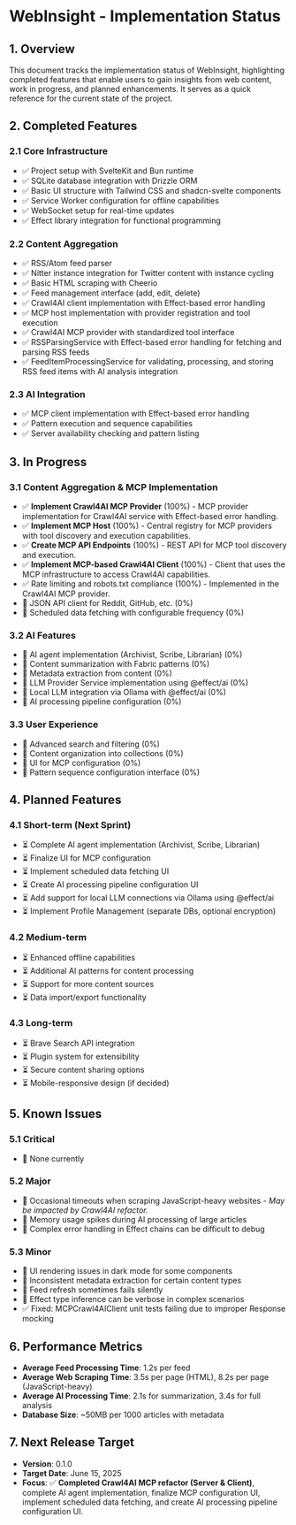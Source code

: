 # WebInsight - Implementation Status

## 1. Overview

This document tracks the implementation status of WebInsight, highlighting completed features that enable users to gain insights from web content, work in progress, and planned enhancements. It serves as a quick reference for the current state of the project.

## 2. Completed Features

### 2.1 Core Infrastructure

- ✅ Project setup with SvelteKit and Bun runtime
- ✅ SQLite database integration with Drizzle ORM
- ✅ Basic UI structure with Tailwind CSS and shadcn-svelte components
- ✅ Service Worker configuration for offline capabilities
- ✅ WebSocket setup for real-time updates
- ✅ Effect library integration for functional programming

### 2.2 Content Aggregation

- ✅ RSS/Atom feed parser
- ✅ Nitter instance integration for Twitter content with instance cycling
- ✅ Basic HTML scraping with Cheerio
- ✅ Feed management interface (add, edit, delete)
- ✅ Crawl4AI client implementation with Effect-based error handling
- ✅ MCP host implementation with provider registration and tool execution
- ✅ Crawl4AI MCP provider with standardized tool interface
- ✅ RSSParsingService with Effect-based error handling for fetching and parsing RSS feeds
- ✅ FeedItemProcessingService for validating, processing, and storing RSS feed items with AI analysis integration

### 2.3 AI Integration

- ✅ MCP client implementation with Effect-based error handling
- ✅ Pattern execution and sequence capabilities
- ✅ Server availability checking and pattern listing

## 3. In Progress

### 3.1 Content Aggregation & MCP Implementation

- ✅ **Implement Crawl4AI MCP Provider** (100%) - MCP provider implementation for Crawl4AI service with Effect-based error handling.
- ✅ **Implement MCP Host** (100%) - Central registry for MCP providers with tool discovery and execution capabilities.
- ✅ **Create MCP API Endpoints** (100%) - REST API for MCP tool discovery and execution.
- ✅ **Implement MCP-based Crawl4AI Client** (100%) - Client that uses the MCP infrastructure to access Crawl4AI capabilities.
- ✅ Rate limiting and robots.txt compliance (100%) - Implemented in the Crawl4AI MCP provider.
- 🔄 JSON API client for Reddit, GitHub, etc. (0%)
- 🔄 Scheduled data fetching with configurable frequency (0%)

### 3.2 AI Features

- 🔄 AI agent implementation (Archivist, Scribe, Librarian) (0%)
- 🔄 Content summarization with Fabric patterns (0%)
- 🔄 Metadata extraction from content (0%)
- 🔄 LLM Provider Service implementation using @effect/ai (0%)
- 🔄 Local LLM integration via Ollama with @effect/ai (0%)
- 🔄 AI processing pipeline configuration (0%)

### 3.3 User Experience

- 🔄 Advanced search and filtering (0%)
- 🔄 Content organization into collections (0%)
- 🔄 UI for MCP configuration (0%)
- 🔄 Pattern sequence configuration interface (0%)

## 4. Planned Features

### 4.1 Short-term (Next Sprint)

- ⏳ Complete AI agent implementation (Archivist, Scribe, Librarian)
- ⏳ Finalize UI for MCP configuration
- ⏳ Implement scheduled data fetching UI
- ⏳ Create AI processing pipeline configuration UI
- ⏳ Add support for local LLM connections via Ollama using @effect/ai
- ⏳ Implement Profile Management (separate DBs, optional encryption)

### 4.2 Medium-term

- ⏳ Enhanced offline capabilities
- ⏳ Additional AI patterns for content processing
- ⏳ Support for more content sources
- ⏳ Data import/export functionality

### 4.3 Long-term

- ⏳ Brave Search API integration
- ⏳ Plugin system for extensibility
- ⏳ Secure content sharing options
- ⏳ Mobile-responsive design (if decided)

## 5. Known Issues

### 5.1 Critical

- 🐛 None currently

### 5.2 Major

- 🐛 Occasional timeouts when scraping JavaScript-heavy websites - _May be impacted by Crawl4AI refactor._
- 🐛 Memory usage spikes during AI processing of large articles
- 🐛 Complex error handling in Effect chains can be difficult to debug

### 5.3 Minor

- 🐛 UI rendering issues in dark mode for some components
- 🐛 Inconsistent metadata extraction for certain content types
- 🐛 Feed refresh sometimes fails silently
- 🐛 Effect type inference can be verbose in complex scenarios
- ✅ Fixed: MCPCrawl4AIClient unit tests failing due to improper Response mocking

## 6. Performance Metrics

- **Average Feed Processing Time**: 1.2s per feed
- **Average Web Scraping Time**: 3.5s per page (HTML), 8.2s per page (JavaScript-heavy)
- **Average AI Processing Time**: 2.1s for summarization, 3.4s for full analysis
- **Database Size**: ~50MB per 1000 articles with metadata

## 7. Next Release Target

- **Version**: 0.1.0
- **Target Date**: June 15, 2025
- **Focus**: ✅ **Completed Crawl4AI MCP refactor (Server & Client)**, complete AI agent implementation, finalize MCP configuration UI, implement scheduled data fetching, and create AI processing pipeline configuration UI.
